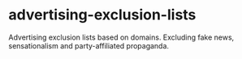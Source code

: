 # advertising-exclusion-lists
Advertising exclusion lists based on domains. Excluding fake news, sensationalism and party-affiliated propaganda.
